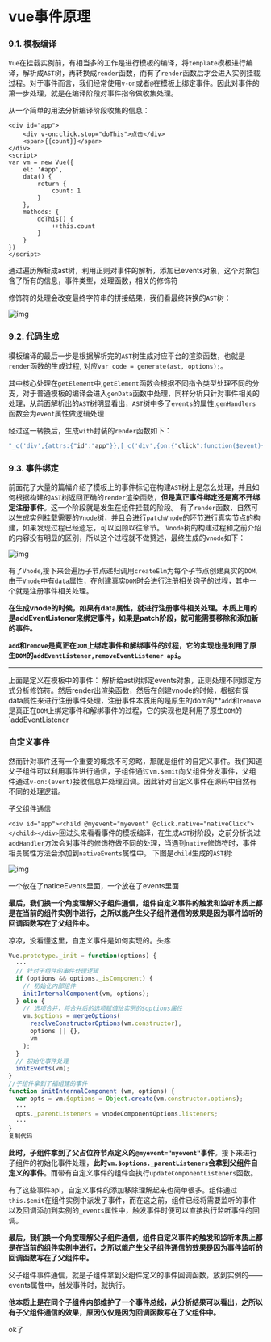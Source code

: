 # vue事件原理

### 9.1. 模板编译

`Vue`在挂载实例前，有相当多的工作是进行模板的编译，将`template`模板进行编译，解析成`AST`树，再转换成`render`函数，而有了`render`函数后才会进入实例挂载过程。对于事件而言，我们经常使用`v-on`或者`@`在模板上绑定事件。因此对事件的第一步处理，就是在编译阶段对事件指令做收集处理。

从一个简单的用法分析编译阶段收集的信息：

```
<div id="app">
    <div v-on:click.stop="doThis">点击</div>
    <span>{{count}}</span>
</div>
<script>
var vm = new Vue({
    el: '#app',
    data() {
        return {
            count: 1
        }
    },
    methods: {
        doThis() {
            ++this.count
        }
    }
})
</script>
```

通过遍历解析成ast树，利用正则对事件的解析，添加已events对象，这个对象包含了所有的信息，事件类型，处理函数，相关的修饰符

修饰符的处理会改变最终字符串的拼接结果，我们看最终转换的`AST`树：

![img](https://user-gold-cdn.xitu.io/2019/8/19/16ca915eeee73f69?imageView2/0/w/1280/h/960/format/webp/ignore-error/1)

### 9.2. 代码生成

模板编译的最后一步是根据解析完的`AST`树生成对应平台的渲染函数，也就是`render`函数的生成过程, 对应`var code = generate(ast, options);`。

其中核心处理在`getElement`中,`getElement`函数会根据不同指令类型处理不同的分支，对于普通模板的编译会进入`genData`函数中处理，同样分析只针对事件相关的处理，从前面解析出的`AST`树明显看出，`AST`树中多了`events`的属性,`genHandlers`函数会为`event`属性做逻辑处理

经过这一转换后，生成`with`封装的`render`函数如下：

```js
"_c('div',{attrs:{"id":"app"}},[_c('div',{on:{"click":function($event){$event.stopPropagation();return doThis($event)}}},[_v("点击")]),_v(" "),_c('span',[_v(_s(count))])])"
```

### 9.3. 事件绑定

前面花了大量的篇幅介绍了模板上的事件标记在构建`AST`树上是怎么处理，并且如何根据构建的`AST`树返回正确的`render`渲染函数，**但是真正事件绑定还是离不开绑定注册事件**。这一个阶段就是发生在组件挂载的阶段。 有了`render`函数，自然可以生成实例挂载需要的`Vnode`树，并且会进行`patchVnode`的环节进行真实节点的构建，如果发现过程已经遗忘，可以回顾以往章节。 `Vnode`树的构建过程和之前介绍的内容没有明显的区别，所以这个过程就不做赘述，最终生成的`vnode`如下：



![img](https://user-gold-cdn.xitu.io/2019/8/19/16ca916b208f9775?imageView2/0/w/1280/h/960/format/webp/ignore-error/1)



有了`Vnode`,接下来会遍历子节点递归调用`createElm`为每个子节点创建真实的`DOM`,由于`Vnode`中有`data`属性，在创建真实`DOM`时会进行注册相关钩子的过程，其中一个就是注册事件相关处理。



**在生成vnode的时候，如果有data属性，就进行注册事件相关处理。本质上用的是addEventListener来绑定事件，如果是patch阶段，就可能需要移除和添加新的事件。**



**`add`和`remove`是真正在`DOM`上绑定事件和解绑事件的过程，它的实现也是利用了原生`DOM`的`addEventListener,removeEventListener api`。**

---

上面是定义在模板中的事件： 解析给ast树绑定events对象，正则处理不同绑定方式分析修饰符。然后render出渲染函数，然后在创建vnode的时候，根据有误data属性来进行注册事件处理，注册事件本质用的是原生的dom的**`add`和`remove`是真正在`DOM`上绑定事件和解绑事件的过程，它的实现也是利用了原生`DOM`的`addEventListener

### 自定义事件

然而针对事件还有一个重要的概念不可忽略，那就是组件的自定义事件。我们知道父子组件可以利用事件进行通信，子组件通过`vm.$emit`向父组件分发事件，父组件通过`v-on:(event)`接收信息并处理回调。因此针对自定义事件在源码中自然有不同的处理逻辑。

子父组件通信

`<div id="app"><child @myevent="myevent" @click.native="nativeClick"></child></div>`回过头来看看事件的模板编译，在生成`AST`树阶段，之前分析说过`addHandler`方法会对事件的修饰符做不同的处理，当遇到`native`修饰符时，事件相关属性方法会添加到`nativeEvents`属性中。 下图是`child`生成的`AST`树:



![img](https://user-gold-cdn.xitu.io/2019/8/19/16ca916f8e929703?imageView2/0/w/1280/h/960/format/webp/ignore-error/1)

一个放在了naticeEvents里面，一个放在了events里面

**最后，我们换一个角度理解父子组件通信，组件自定义事件的触发和监听本质上都是在当前的组件实例中进行，之所以能产生父子组件通信的效果是因为事件监听的回调函数写在了父组件中。**

凉凉，没看懂这里，自定义事件是如何实现的。头疼

```js
Vue.prototype._init = function(options) {
  ···
  // 针对子组件的事件处理逻辑
  if (options && options._isComponent) {
    // 初始化内部组件
    initInternalComponent(vm, options);
  } else {
    // 选项合并，将合并后的选项赋值给实例的$options属性
    vm.$options = mergeOptions(
      resolveConstructorOptions(vm.constructor),
      options || {},
      vm
    );
  }
  // 初始化事件处理
  initEvents(vm);
}
//子组件拿到了福组建的事件
function initInternalComponent (vm, options) {
  var opts = vm.$options = Object.create(vm.constructor.options);
  ···
  opts._parentListeners = vnodeComponentOptions.listeners;
  ···
}
复制代码
```

**此时，子组件拿到了父占位符节点定义的`@myevent="myevent"`事件**。接下来进行子组件的初始化事件处理，**此时`vm.$options._parentListeners`会拿到父组件自定义的事件**。而带有自定义事件的组件会执行`updateComponentListeners`函数。




有了这些事件api，自定义事件的添加移除理解起来也简单很多。组件通过`this.$emit`在组件实例中派发了事件，而在这之前，组件已经将需要监听的事件以及回调添加到实例的`_events`属性中，触发事件时便可以直接执行监听事件的回调。

**最后，我们换一个角度理解父子组件通信，组件自定义事件的触发和监听本质上都是在当前的组件实例中进行，之所以能产生父子组件通信的效果是因为事件监听的回调函数写在了父组件中。**


父子组件事件通信，就是子组件拿到父组件定义的事件回调函数，放到实例的——events属性中，触发事件时，就执行。

**他本质上是在同个子组件内部维护了一个事件总线，从分析结果可以看出，之所以有子父组件通信的效果，原因仅仅是因为回调函数写在了父组件中。**

ok了